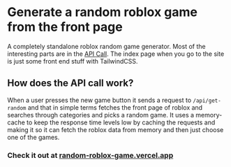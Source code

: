 # Generate a random roblox game from the front page

A completely standalone roblox random game generator. Most of the interesting parts are in the [API Call](https://github.com/zelrdev/roblox-random-gen/blob/main/pages/api/get-random.tsx). The index page when you go to the site is just some front end stuff with TailwindCSS.

## How does the API call work?
When a user presses the new game button it sends a request to `/api/get-random` and that in simple terms fetches the front page of roblox and searches through categories and picks a random game. It uses a memory-cache to keep the response time levels low by caching the requests and making it so it can fetch the roblox data from memory and then just choose one of the games.

### Check it out at [random-roblox-game.vercel.app](https://random-roblox-game.vercel.app)
